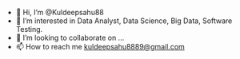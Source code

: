 - 👋 Hi, I’m @Kuldeepsahu88
- 👀 I’m interested in  Data Analyst, Data Science, Big Data, Software Testing.
- 💞️ I’m looking to collaborate on ...
- 📫 How to reach me kuldeepsahu8889@gmail.com

<!---
Kuldeepsahu88/Kuldeepsahu88 is a ✨ special ✨ repository because its `README.md` (this file) appears on your GitHub profile.
You can click the Preview link to take a look at your changes.
--->
